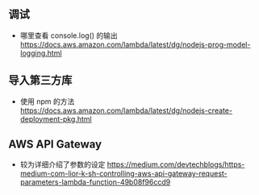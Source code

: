 ## 调试

* 哪里查看 console.log() 的输出 https://docs.aws.amazon.com/lambda/latest/dg/nodejs-prog-model-logging.html

## 导入第三方库

* 使用 npm 的方法 https://docs.aws.amazon.com/lambda/latest/dg/nodejs-create-deployment-pkg.html

## AWS API Gateway

* 较为详细介绍了参数的设定 https://medium.com/devtechblogs/https-medium-com-lior-k-sh-controlling-aws-api-gateway-request-parameters-lambda-function-49b08f96ccd9
